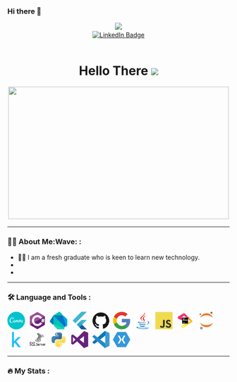 ### Hi there 👋

<!--
**Shwe2299/Shwe2299** is a ✨ _special_ ✨ repository because its `README.md` (this file) appears on your GitHub profile.

Here are some ideas to get you started:

- 🔭 I’m currently working on ...
- 🌱 I’m currently learning ...
- 👯 I’m looking to collaborate on ...
- 🤔 I’m looking for help with ...
- 💬 Ask me about ...
- 📫 How to reach me: ...
- 😄 Pronouns: ...
- ⚡ Fun fact: ...
-->
<div id="header" align="center">
  <img src="https://media.giphy.com/media/Ll22OhMLAlVDb8UQWe/giphy.gif" width="100"/>
    <div id="badges">
      <a href="https://www.linkedin.com/in/shwe-eaindray-htike-a22773126/">
        <img src="https://img.shields.io/badge/LinkedIn-blue?style=for-the-badge&logo=linkedin&logoColor=white" alt="LinkedIn Badge"/>
      </a>
    </div>
  
  <!-- counter -->
  <img src="https://komarev.com/ghpvc/?username=Shwe2299&style=flat-square&color=blue" alt=""/>
  
  <h1>
  Hello There
  <img src="https://media.giphy.com/media/Cmr1OMJ2FN0B2/giphy.gif" width="30px"/>
  </h1>

</div>
<div align="center">
  <img src="https://media.giphy.com/media/dWesBcTLavkZuG35MI/giphy.gif" width="500" height="300"/>
</div>

---
### :woman_technologist: About Me:Wave: : 
- :woman_student: I am a fresh graduate who is keen to learn new technology.
- <!-- :eyes: I am looking for my first job! -->
- 
---

### :hammer_and_wrench: Language and Tools :
<div>
  <img src = "https://github.com/devicons/devicon/blob/master/icons/canva/canva-original.svg" title = "Canva" alt="Canva" width="40" height="40"/>&nbsp;
  <img src = "https://github.com/devicons/devicon/blob/master/icons/csharp/csharp-original.svg" title = "Csharp" alt="Csharp" width="40" height="40"/>&nbsp;
  <img src = "https://github.com/devicons/devicon/blob/master/icons/dart/dart-original.svg" title = "Dart" alt="Dart" width="40" height="40"/>&nbsp;
  <img src = "https://github.com/devicons/devicon/blob/master/icons/flutter/flutter-original.svg" title = "Flutter" alt="Flutter" width="40" height="40"/>&nbsp;
  <img src = "https://github.com/devicons/devicon/blob/master/icons/github/github-original.svg" title = "Github" alt="Github" width="40" height="40"/>&nbsp;
  <img src = "https://github.com/devicons/devicon/blob/master/icons/google/google-original.svg" title = "Google" alt="Google" width="40" height="40"/>&nbsp;
  <img src = "https://github.com/devicons/devicon/blob/master/icons/java/java-original.svg" title = "Java" alt="Java" width="40" height="40"/>&nbsp;
  <img src = "https://github.com/devicons/devicon/blob/master/icons/javascript/javascript-original.svg" title = "Javascript" alt="Javascript" width="40" height="40"/>&nbsp;
  <img src = "https://github.com/devicons/devicon/blob/master/icons/jetbrains/jetbrains-original.svg" title = "Jetbrains" alt="Jetbrains" width="40" height="40"/>&nbsp;
  <img src = "https://github.com/devicons/devicon/blob/master/icons/jupyter/jupyter-original.svg" title = "Jupyter" alt="Jupyter" width="40" height="40"/>&nbsp;
  <img src = "https://github.com/devicons/devicon/blob/master/icons/kaggle/kaggle-original.svg" title = "Kaggle" alt="Kaggle" width="40" height="40"/>&nbsp;
  <img src = "https://github.com/devicons/devicon/blob/master/icons/microsoftsqlserver/microsoftsqlserver-plain-wordmark.svg" title = "MSsql" alt="MSsql" width="40" height="40"/>&nbsp;
  <img src = "https://github.com/devicons/devicon/blob/master/icons/python/python-original.svg" title = "Python" alt="Python" width="40" height="40"/>&nbsp;
  <img src = "https://github.com/devicons/devicon/blob/master/icons/visualstudio/visualstudio-plain.svg" title = "VisualStudio" alt="VisualStudio" width="40" height="40"/>&nbsp;
  <img src = "https://github.com/devicons/devicon/blob/master/icons/vscode/vscode-original.svg" title = "VsCode" alt="VsCode" width="40" height="40"/>&nbsp;
  <img src = "https://github.com/devicons/devicon/blob/master/icons/xamarin/xamarin-original.svg" title = "Xamarin" alt="Xamarin" width="40" height="40"/>&nbsp;
  <!-- <img src = "" title = "" alt="" width="40" height="40"/>&nbsp;
  <img src = "" title = "" alt="" width="40" height="40"/>&nbsp;
  <img src = "" title = "" alt="" width="40" height="40"/>&nbsp;
  <img src = "" title = "" alt="" width="40" height="40"/>&nbsp;
  <img src = "" title = "" alt="" width="40" height="40"/>&nbsp;
  <img src = "" title = "" alt="" width="40" height="40"/>&nbsp;
  <img src = "" title = "" alt="" width="40" height="40"/>&nbsp; 
  -->

---
### :fire: My Stats :


 </div> 
